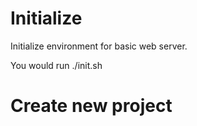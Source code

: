 Initialize
==========

Initialize environment for basic web server.

You would run ./init.sh

Create new project
===================


